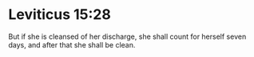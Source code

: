 # Leviticus 15:28

But if she is cleansed of her discharge, she shall count for herself seven days, and after that she shall be clean.
